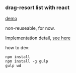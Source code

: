 ### drag-resort list with react

[demo](http://chenllos.com/chestnut/react-drag-resort/)

non-reuseable, for now.

Implementation detail, [see here](./blob/master/doc/实现.md)

how to dev: 
    
    npm install 
    npm install -g gulp
    gulp wd